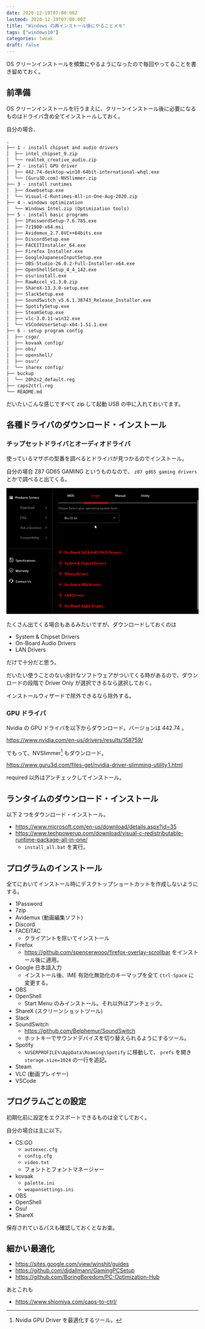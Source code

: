 ```yaml
---
date: 2020-12-19T07:00:00Z
lastmod: 2020-12-19T07:00:00Z
title: "Windows の再インストール後にやることメモ"
tags: ["windows10"]
categories: tweak
draft: false
---
```


OS クリーンインストールを頻繁にやるようになったので毎回やってることを書き留めておく。

## 前準備

OS クリーンインストールを行うまえに、クリーンインストール後に必要になるものはドライバ含め全てインストールしておく。

自分の場合、

```
.
├── 1 - install chipset and audio drivers
│  ├── intel_chipset_9.zip
│  └── realtek_creative_audio.zip
├── 2 - install GPU driver
│  ├── 442.74-desktop-win10-64bit-international-whql.exe
│  └── [Guru3D.com]-NVSlimmer.zip
├── 3 - install runtimes
│  ├── dxwebsetup.exe
│  └── Visual-C-Runtimes-All-in-One-Aug-2020.zip
├── 4 - windows optimization
│  └── Windows Intel.zip (Optimization tools)
├── 5 - install basic programs
│  ├── 1PasswordSetup-7.6.785.exe
│  ├── 7z1900-x64.msi
│  ├── Avidemux_2.7.6VC++64bits.exe
│  ├── DiscordSetup.exe
│  ├── FACEITInstaller_64.exe
│  ├── Firefox Installer.exe
│  ├── GoogleJapaneseInputSetup.exe
│  ├── OBS-Studio-26.0.2-Full-Installer-x64.exe
│  ├── OpenShellSetup_4_4_142.exe
│  ├── osu!install.exe
│  ├── RawAccel_v1.3.0.zip
│  ├── ShareX-13.3.0-setup.exe
│  ├── SlackSetup.exe
│  ├── SoundSwitch_v5.6.1.38743_Release_Installer.exe
│  ├── SpotifySetup.exe
│  ├── SteamSetup.exe
│  ├── vlc-3.0.11-win32.exe
│  └── VSCodeUserSetup-x64-1.51.1.exe
├── 6 - setup program config
│  ├── csgo/
│  ├── kovaak config/
│  ├── obs/
│  ├── openshell/
│  ├── osu!/
│  └── sharex config/
├── buckup
│  └── 20h2s2_default.reg
├── caps2ctrl.reg
└── README.md
```

だいたいこんな感じですべて zip して起動 USB の中に入れておいてます。

## 各種ドライバのダウンロード・インストール

### チップセットドライバとオーディオドライバ

使っているマザボの型番を調べるとドライバが見つかるのでインストール。

自分の場合 Z87 GD65 GAMING というものなので、 `z87 gd65 gaming drivers` とかで調べると出てくる。

![](2020-12-19_19-28_firefox.png)

たくさん出てくる場合もあるみたいですが、ダウンロードしておくのは

- System & Chipset Drivers
- On-Board Audio Drivers
- LAN Drivers

だけで十分だと思う。

だいたい使うことのない余計なソフトウェアがついてくる時があるので、ダウンロードの段階で Driver Only が選択できるなら選択しておく。

インストールウィザードで除外できるなら除外する。

### GPU ドライバ

Nvidia の GPU ドライバを以下からダウンロード。バージョンは 442.74 。

https://www.nvidia.com/en-us/drivers/results/158759/

でもって、NVSlimmer[^1] もダウンロード。

https://www.guru3d.com/files-get/nvidia-driver-slimming-utility,1.html

required 以外はアンチェックしてインストール。

## ランタイムのダウンロード・インストール

以下 2 つをダウンロード・インストール。

- https://www.microsoft.com/en-us/download/details.aspx?id=35
- https://www.techpowerup.com/download/visual-c-redistributable-runtime-package-all-in-one/
  - `install_all.bat` を実行。

## プログラムのインストール

全てにおいてインストール時にデスクトップショートカットを作成しないようにする。

- 1Password
- 7zip
- Avidemux (動画編集ソフト)
- Discord
- FACEITAC
  - クライアントを除いてインストール
- Firefox
  - https://github.com/spencerwooo/firefox-overlay-scrollbar をインストール後に適用。
- Google 日本語入力
  - インストール後、IME 有効化無効化のキーマップを全て `Ctrl-Space` に変更する。
- OBS
- OpenShell
  - Start Menu のみインストール。それ以外はアンチェック。
- ShareX (スクリーンショットツール)
- Slack
- SoundSwitch
  - https://github.com/Belphemur/SoundSwitch
  - ホットキーでサウンドデバイスを切り替えられるようにするツール。
- Spotify
  - `%USERPROFILE%\AppData\Roaming\Spotify` に移動して、 `prefs` を開き `storage.size=1024` の一行を追記。
- Steam
- VLC (動画プレイヤー)
- VSCode

## プログラムごとの設定

初期化前に設定をエクスポートできるものは全てしておく。

自分の場合は主に以下。

- CS:GO
  - `autoexec.cfg`
  - `config.cfg`
  - `video.txt`
  - フォントとフォントマネージャー
- kovaak
  - `palette.ini`
  - `weaponsettings.ini`
- OBS
- OpenShell
- Osu!
- ShareX

保存されているパスも確認しておくとなお楽。

## 細かい最適化

- https://sites.google.com/view/winshit/guides
- https://github.com/djdallmann/GamingPCSetup
- https://github.com/BoringBoredom/PC-Optimization-Hub

あとこれも

- https://www.shiomiya.com/caps-to-ctrl/

[^1]: Nvidia GPU Driver を最適化するツール。
